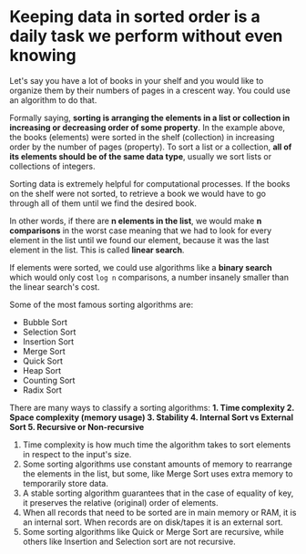 # Keeping data in sorted order is a daily task we perform without even knowing

Let's say you have a lot of books in your shelf and you would like to organize them by their numbers of pages in a crescent way. You could use an algorithm to do that.

Formally saying, **sorting is arranging the elements in a list or collection in increasing or decreasing order of some property**. In the example above, the books (elements) were sorted in the shelf (collection) in increasing order by the number of pages (property).
To sort a list or a collection, **all of its elements should be of the same data type**, usually we sort lists or collections of integers.

Sorting data is extremely helpful for computational processes. If the books on the shelf were not sorted, to retrieve a book we would have to go through all of them until we find the desired book.

In other words, if there are **n elements in the list**, we would make **n comparisons** in the worst case meaning that we had to look for every element in the list until we found our element, because it was the last element in the list. This is called **linear search**.

If elements were sorted, we could use algorithms like a **binary search** which would only cost `log n` comparisons, a number insanely smaller than the linear search's cost.

Some of the most famous sorting algorithms are:

- Bubble Sort
- Selection Sort
- Insertion Sort
- Merge Sort
- Quick Sort
- Heap Sort
- Counting Sort
- Radix Sort

There are many ways to classify a sorting algorithms: **1. Time complexity 2. Space complexity (memory usage) 3. Stability 4. Internal Sort vs External Sort 5. Recursive or Non-recursive**

1. Time complexity is how much time the algorithm takes to sort elements in respect to the input's size.
2. Some sorting algorithms use constant amounts of memory to rearrange the elements in the list, but some, like Merge Sort uses extra memory to temporarily store data.
3. A stable sorting algorithm guarantees that in the case of equality of key, it preserves the relative (original) order of elements.
4. When all records that need to be sorted are in main memory or RAM, it is an internal sort. When records are on disk/tapes it is an external sort.
5. Some sorting algorithms like Quick or Merge Sort are recursive, while others like Insertion and Selection sort are not recursive.
   
